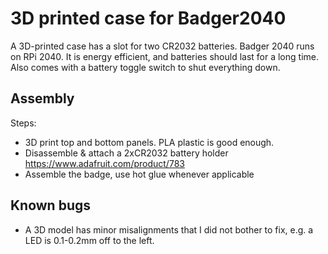 # 3D printed case for Badger2040

A 3D-printed case has a slot for two CR2032 batteries. Badger 2040 runs
on RPi 2040. It is energy efficient, and batteries should last for a
long time. Also comes with a battery toggle switch to shut everything down.

## Assembly

Steps:
- 3D print top and bottom panels. PLA plastic is good enough.
- Disassemble & attach a 2xCR2032 battery holder
  https://www.adafruit.com/product/783
- Assemble the badge, use hot glue whenever applicable

## Known bugs

- A 3D model has minor misalignments that I did not bother to fix,
  e.g. a LED is 0.1-0.2mm off to the left.
